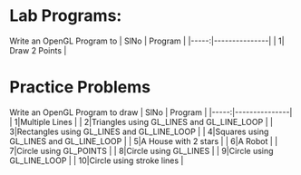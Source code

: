 # Lab Programs:
Write an OpenGL Program to 
| SlNo | Program |
|-----:|---------------|
|     1|     Draw 2 Points    |


# Practice Problems

Write an OpenGL Program to draw
| SlNo | Program |
|-----:|---------------|
|     1|Multiple Lines                              |
|     2|Triangles using GL_LINES and GL_LINE_LOOP   |
|     3|Rectangles using GL_LINES and GL_LINE_LOOP  |
|     4|Squares using GL_LINES and GL_LINE_LOOP     |
|     5|A House with 2 stars                        |
|     6|A Robot                                     |
|     7|Circle using GL_POINTS                      |
|     8|Circle using GL_LINES                       |
|     9|Circle using GL_LINE_LOOP                   |
|    10|Circle using stroke lines                   |
